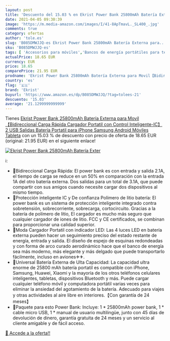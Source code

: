 ```yaml
---
layout: post
title: 'Descuento del 15.03 % en Ekrist Power Bank 25800mAh Batería Exter'
date: 2021-04-05 09:30:39
image: 'https://m.media-amazon.com/images/I/41-8ApTmavL._SL400_.jpg'
comments: true
category: ofertas
author: 'tole.es'
slug: 'B085DMWJJQ-es Ekrist Power Bank 25800mAh Batería Externa para...'
sku: 'B085DMWJJQ-es'
tags: [ 'Accesorios para móviles','Bancos de energía portátiles para teléfonos móviles','Cargadores para móviles','Comunicación móvil y accesorios','Electrónica','ekrist','iphone', ]
actualPrice: 18.65 EUR
currency: EUR
price: 18.65
comparePrice: 21.95 EUR
prodname: 'Ekrist Power Bank 25800mAh Batería Externa para Movil【Bidireccional Carga Rápida Cargador Portatil con Control Inteligente-IC】2 USB Salidas Batería Portatil para iPhone Samsung Android Móviles Tableta'
country: 'es'
flag: '🇪🇸'
brand: 'Ekrist'
buyurl: 'https://www.amazon.es/dp/B085DMWJJQ/?tag=tolees-21'
descuento: '15.03'
average: '21.1299999999999'
---
```


Tienes [Ekrist Power Bank 25800mAh Batería Externa para Movil【Bidireccional Carga Rápida Cargador Portatil con Control Inteligente-IC】2 USB Salidas Batería Portatil para iPhone Samsung Android Móviles Tableta](https://www.amazon.es/dp/B085DMWJJQ/?tag=tolees-21) con un 15.03 % de descuento con precio de oferta de 18.65 EUR (original: 21.95 EUR) en el siguiente enlace!

[![Ekrist Power Bank 25800mAh Batería Exter](https://m.media-amazon.com/images/I/41-8ApTmavL._SL400_.jpg)](https://www.amazon.es/dp/B085DMWJJQ/?tag=tolees-21)

ℹ️:

- 🔋Bidireccional Carga Rápida: El power bank es con entrada y salida 2.1A, el tiempo de carga se reduce en un 50% en comparación con la entrada 1A del otro batería externa. Dos salidas para un total de 3.1A, que puede compartir con sus amigos cuando necesite cargar dos dispositivos al mismo tiempo.
- 🔋Protección inteligente IC y De confianza Polímero de litio batería: El power bank es un sistema de protección inteligente integrado contra sobretensión, sobrecorriente, sobrecarga, cortocircuito. Gracias a la batería de polímero de litio, El cargador es mucho más seguro que cualquier cargador de iones de litio. FCC y CE certificados, se combinan para proporcionar una calidad superior.
- 🔋Moda Cargador Portatil con indicador LED: Las 4 luces LED en batería externa pueden hacer un seguimiento preciso del estado restante de energía, entrada y salida. El diseño de espejo de esquinas redondeadas y con forma de arco curado aerodinámico hace que el banco de energía sea más moderno, más elegante y más delgado que puede transportarlo fácilmente, incluso en aviones✈✈.
- 🔋Universal Batería Externa de Ulta Capacidad: La capacidad ultra enorme de 25800 mAh batería portatil es compatible con iPhone, Samsung, Huawei, Xiaomi y la mayoría de los otros teléfonos celulares inteligentes, tabletas, dispositivos Bluetooth y más. Puede cargar cualquier teléfono móvil y computadora portátil varias veces para eliminar la ansiedad del agotamiento de la batería. Adecuado para viajes y otras actividades al aire libre en interiores.【Con garantía de 24 meses】
- 🔋Paquete para esto Power Bank: Incluye: 1 * 25800mAh power bank, 1 * cable micro USB, 1 * manual de usuario multilingüe, junto con 45 días de devolución de dinero, garantía gratuita de 24 meses y un servicio al cliente amigable y de fácil acceso.

[🛒 Accede a la oferta!!](https://www.amazon.es/dp/B085DMWJJQ/?tag=tolees-21)
